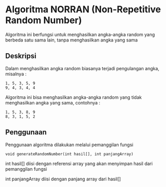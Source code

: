 # Algoritma NORRAN (Non-Repetitive Random Number)
Algoritma ini berfungsi untuk menghasilkan angka-angka random yang berbeda satu sama lain, tanpa menghasilkan angka yang sama

## Deskripsi
Dalam menghasilkan angka random biasanya terjadi pengulangan angka, misalnya :
```
1, 5, 3, 5, 9
9, 4, 3, 4, 4
```
Algoritma ini bisa menghasilkan angka-angka random yang tidak menghasilkan angka yang sama, contohnya :
```
1, 5, 3, 8, 9
8, 3, 1, 5, 2
```
## Penggunaan
Penggunaan algoritma dilakukan melalui pemanggilan fungsi
```
void generateRandomNumber(int hasil[], int panjangArray)
```
int hasil[] diisi dengan referensi array yang akan menyimpan hasil dari pemanggilan fungsi

int panjangArray diisi dengan panjang array dari hasil[]
